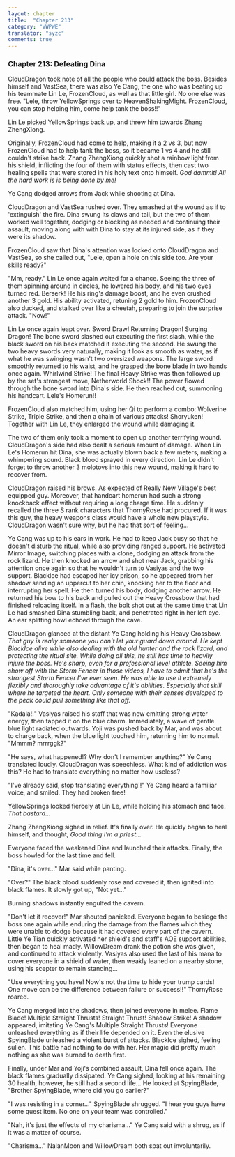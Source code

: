 ```yaml
---
layout: chapter
title:  "Chapter 213"
category: "VWPWE"
translator: "syzc"
comments: true
---
```


### Chapter 213: Defeating Dina

CloudDragon took note of all the people who could attack the boss. Besides himself and VastSea, there was also Ye Cang, the one who was beating up his teammate Lin Le, FrozenCloud, as well as that little girl. No one else was free. "Lele, throw YellowSprings over to HeavenShakingMight. FrozenCloud, you can stop helping him, come help tank the boss!!"

Lin Le picked YellowSprings back up, and threw him towards Zhang ZhengXiong.

Originally, FrozenCloud had come to help, making it a 2 vs 3, but now FrozenCloud had to help tank the boss, so it became 1 vs 4 and he still couldn't strike back. Zhang ZhengXiong quickly shot a rainbow light from his shield, inflicting the four of them with status effects, then cast two healing spells that were stored in his holy text onto himself. *God dammit! All the hard work is is being done by me!*

Ye Cang dodged arrows from Jack while shooting at Dina.

CloudDragon and VastSea rushed over. They smashed at the wound as if to 'extinguish' the fire. Dina swung its claws and tail, but the two of them worked well together, dodging or blocking as needed and continuing their assault, moving along with with Dina to stay at its injured side, as if they were its shadow.

FrozenCloud saw that Dina's attention was locked onto CloudDragon and VastSea, so she called out, "Lele, open a hole on this side too. Are your skills ready?"

"Mm, ready." Lin Le once again waited for a chance. Seeing the three of them spinning around in circles, he lowered his body, and his two eyes turned red. Berserk! He his ring's damage boost, and he even crushed another 3 gold. His ability activated, retuning 2 gold to him. FrozenCloud also ducked, and stalked over like a cheetah, preparing to join the surprise attack. "Now!"

Lin Le once again leapt over. Sword Draw! Returning Dragon! Surging Dragon! The bone sword slashed out executing the first slash, while the black sword on his back matched it executing the second. He swung the two heavy swords very naturally, making it look as smooth as water, as if what he was swinging wasn't two oversized weapons. The large sword smoothly returned to his waist, and he grasped the bone blade in two hands once again. Whirlwind Strike! The final Heavy Strike was then followed up by the set's strongest move, Netherworld Shock!! The power flowed through the bone sword into Dina's side. He then reached out, summoning his handcart. Lele's Homerun!!

FrozenCloud also matched him, using her Qi to perform a combo: Wolverine Strike, Triple Strike, and then a chain of various attacks! Shoryuken! Together with Lin Le, they enlarged the wound while damaging it.

The two of them only took a moment to open up another terrifying wound. CloudDragon's side had also dealt a serious amount of damage. When Lin Le's Homerun hit Dina, she was actually blown back a few meters, making a whimpering sound. Black blood sprayed in every direction. Lin Le didn't forget to throw another 3 molotovs into this new wound, making it hard to recover from.

CloudDragon raised his brows. As expected of Really New Village's best equipped guy. Moreover, that handcart homerun had such a strong knockback effect without requiring a long charge time. He suddenly recalled the three S rank characters that ThornyRose had procured. If it was this guy, the heavy weapons class would have a whole new playstyle. CloudDragon wasn't sure why, but he had that sort of feeling...

Ye Cang was up to his ears in work. He had to keep Jack busy so that he doesn't disturb the ritual, while also providing ranged support. He activated Mirror Image, switching places with a clone, dodging an attack from the rock lizard. He then knocked an arrow and shot near Jack, grabbing his attention once again so that he wouldn't turn to Vasiyas and the two support. BlackIce had escaped her icy prison, so he appeared from her shadow sending an uppercut to her chin, knocking her to the floor and interrupting her spell. He then turned his body, dodging another arrow. He returned his bow to his back and pulled out the Heavy Crossbow that had finished reloading itself. In a flash, the bolt shot out at the same time that Lin Le had smashed Dina stumbling back, and penetrated right in her left eye. An ear splitting howl echoed through the cave.

CloudDragon glanced at the distant Ye Cang holding his Heavy Crossbow. *That guy is really someone you can't let your guard down around. He kept BlackIce alive while also dealing with the old hunter and the rock lizard, and protecting the ritual site. While doing all this, he still has time to heavily injure the boss. He's sharp, even for a professional level athlete. Seeing him show off with the Storm Fencer in those videos, I have to admit that he's the strongest Storm Fencer I've ever seen. He was able to use it extremely flexibly and thoroughly take advantage of it's abilities. Especially that skill where he targeted the heart. Only someone with their senses developed to the peak could pull something like that off.*

"Kadala!!" Vasiyas raised his staff that was now emitting strong water energy, then tapped it on the blue charm. Immediately, a wave of gentle blue light radiated outwards. Yoji was pushed back by Mar, and was about to charge back, when the blue light touched him, returning him to normal. "Mmmm? mrrrggk?"

"He says, what happened!? Why don't I remember anything?" Ye Cang translated loudly. CloudDragon was speechless. What kind of addiction was this? He had to translate everything no matter how useless?

"I've already said, stop translating everything!!" Ye Cang heard a familiar voice, and smiled. They had broken free!

YellowSprings looked fiercely at Lin Le, while holding his stomach and face. *That bastard...*

Zhang ZhengXiong sighed in relief. It's finally over. He quickly began to heal himself, and thought, *Good thing I'm a priest...*

Everyone faced the weakened Dina and launched their attacks. Finally, the boss howled for the last time and fell.

"Dina, it's over..." Mar said while panting.

"Over?" The black blood suddenly rose and covered it, then ignited into black flames. It slowly got up, "Not yet..."

Burning shadows instantly engulfed the cavern.

"Don't let it recover!" Mar shouted panicked. Everyone began to besiege the boss one again while enduring the damage from the flames which they were unable to dodge because it had covered every part of the cavern. Little Ye Tian quickly activated her shield's and staff's AOE support abilities, then began to heal madly. WillowDream drank the potion she was given, and continued to attack violently. Vasiyas also used the last of his mana to cover everyone in a shield of water, then weakly leaned on a nearby stone, using his scepter to remain standing...

"Use everything you have! Now's not the time to hide your trump cards! One move can be the difference between failure or success!!" ThornyRose roared.

Ye Cang merged into the shadows, then joined everyone in melee. Flame Blade! Multiple Straight Thrusts! Straight Thrust! Shadow Strike! A shadow appeared, imitating Ye Cang's Multiple Straight Thrusts! Everyone unleashed everything as if their life depended on it. Even the elusive SpyingBlade unleashed a violent burst of attacks. BlackIce sighed, feeling sullen. This battle had nothing to do with her. Her magic did pretty much nothing as she was burned to death first.

Finally, under Mar and Yoji's combined assault, Dina fell once again. The black flames gradually dissipated. Ye Cang sighed, looking at his remaining 30 health, however, he still had a second life... He looked at SpyingBlade, "Brother SpyingBlade, where did you go earlier?"

"I was resisting in a corner..." SpyingBlade shrugged. "I hear you guys have some quest item. No one on your team was controlled."

"Nah, it's just the effects of my charisma..." Ye Cang said with a shrug, as if it was a matter of course.

"Charisma..." NalanMoon and WillowDream both spat out involuntarily.
